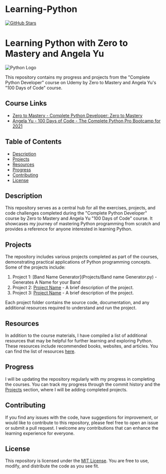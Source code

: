 <h1>Learning-Python</h1>

[![GitHub Stars](https://img.shields.io/github/stars/DrDevex/Learning-Python?style=social)](https://github.com/DrDevex/Learning-Python/stargazers)
# Learning Python with Zero to Mastery and Angela Yu

![Python Logo](https://www.python.org/static/img/python-logo.png)

This repository contains my progress and projects from the "Complete Python Developer" course on Udemy by Zero to Mastery and Angela Yu's "100 Days of Code" course.

## Course Links

- [Zero to Mastery - Complete Python Developer: Zero to Mastery](https://www.udemy.com/course/complete-python-developer-zero-to-mastery/)
- [Angela Yu - 100 Days of Code - The Complete Python Pro Bootcamp for 2021](https://www.udemy.com/course/100-days-of-code/)

## Table of Contents

- [Description](#description)
- [Projects](#projects)
- [Resources](#resources)
- [Progress](#progress)
- [Contributing](#contributing)
- [License](#license)

## Description

This repository serves as a central hub for all the exercises, projects, and code challenges completed during the "Complete Python Developer" course by Zero to Mastery and Angela Yu "100 Days of Code" course. It showcases my journey of mastering Python programming from scratch and provides a reference for anyone interested in learning Python.

## Projects

The repository includes various projects completed as part of the courses, demonstrating practical applications of Python programming concepts. Some of the projects include:

1. Project 1: [Band Name Generator](Projects/Band name Generator.py) - Generates A Name for your Band
2. Project 2: [Project Name](/projects/project2) - A brief description of the project.
3. Project 3: [Project Name](/projects/project3) - A brief description of the project.
   <!-- Add more projects as needed -->

Each project folder contains the source code, documentation, and any additional resources required to understand and run the project.

## Resources

In addition to the course materials, I have compiled a list of additional resources that may be helpful for further learning and exploring Python. These resources include recommended books, websites, and articles. You can find the list of resources [here](/resources).

## Progress

I will be updating the repository regularly with my progress in completing the courses. You can track my progress through the commit history and the [Projects](#projects) section, where I will be adding completed projects.

## Contributing

If you find any issues with the code, have suggestions for improvement, or would like to contribute to this repository, please feel free to open an issue or submit a pull request. I welcome any contributions that can enhance the learning experience for everyone.

## License

This repository is licensed under the [MIT License](LICENSE). You are free to use, modify, and distribute the code as you see fit.


